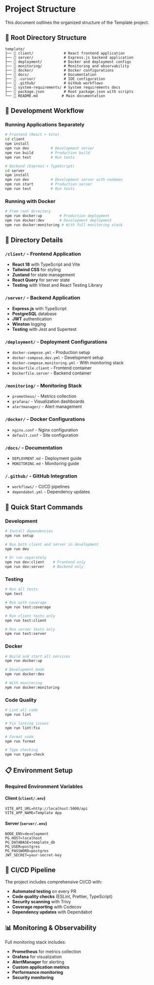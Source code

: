 # Project Structure

This document outlines the organized structure of the Template project.

## 📁 Root Directory Structure

```
template/
├── 📁 client/              # React frontend application
├── 📁 server/              # Express.js backend application  
├── 📁 deployment/          # Docker and deployment configs
├── 📁 monitoring/          # Monitoring and observability
├── 📁 docker/              # Docker configurations
├── 📁 docs/                # Documentation
├── 📁 .cursor/             # IDE configuration
├── 📁 .github/             # GitHub workflows
├── 📁 system-requirements/ # System requirements docs
├── 📄 package.json         # Root package.json with scripts
└── 📄 README.md           # Main documentation
```

## 🔧 Development Workflow

### Running Applications Separately
```bash
# Frontend (React + Vite)
cd client
npm install
npm run dev          # Development server
npm run build        # Production build
npm run test         # Run tests

# Backend (Express + TypeScript)
cd server
npm install
npm run dev          # Development server with nodemon
npm run start        # Production server
npm run test         # Run tests
```

### Running with Docker
```bash
# From root directory
npm run docker:up        # Production deployment
npm run docker:dev       # Development deployment
npm run docker:monitoring # With full monitoring stack
```

## 📂 Directory Details

### `/client/` - Frontend Application
- **React 18** with TypeScript and Vite
- **Tailwind CSS** for styling
- **Zustand** for state management
- **React Query** for server state
- **Testing** with Vitest and React Testing Library

### `/server/` - Backend Application  
- **Express.js** with TypeScript
- **PostgreSQL** database
- **JWT** authentication
- **Winston** logging
- **Testing** with Jest and Supertest

### `/deployment/` - Deployment Configurations
- `docker-compose.yml` - Production setup
- `docker-compose.dev.yml` - Development setup  
- `docker-compose.monitoring.yml` - With monitoring stack
- `Dockerfile.client` - Frontend container
- `Dockerfile.server` - Backend container

### `/monitoring/` - Monitoring Stack
- `prometheus/` - Metrics collection
- `grafana/` - Visualization dashboards
- `alertmanager/` - Alert management

### `/docker/` - Docker Configurations
- `nginx.conf` - Nginx configuration
- `default.conf` - Site configuration

### `/docs/` - Documentation
- `DEPLOYMENT.md` - Deployment guide
- `MONITORING.md` - Monitoring guide

### `/.github/` - GitHub Integration
- `workflows/` - CI/CD pipelines
- `dependabot.yml` - Dependency updates

## 🚀 Quick Start Commands

### Development
```bash
# Install dependencies
npm run setup

# Run both client and server in development
npm run dev

# Or run separately
npm run dev:client    # Frontend only
npm run dev:server    # Backend only
```

### Testing
```bash
# Run all tests
npm test

# Run with coverage
npm run test:coverage

# Run client tests only
npm run test:client

# Run server tests only  
npm run test:server
```

### Docker
```bash
# Build and start all services
npm run docker:up

# Development mode
npm run docker:dev

# With monitoring
npm run docker:monitoring
```

### Code Quality
```bash
# Lint all code
npm run lint

# Fix linting issues
npm run lint:fix

# Format code
npm run format

# Type checking
npm run type-check
```

## 📋 Environment Setup

### Required Environment Variables

#### Client (`client/.env`)
```env
VITE_API_URL=http://localhost:5000/api
VITE_APP_NAME=Template App
```

#### Server (`server/.env`)
```env
NODE_ENV=development
PG_HOST=localhost
PG_DATABASE=template_db
PG_USER=postgres
PG_PASSWORD=postgres
JWT_SECRET=your-secret-key
```

## 🔄 CI/CD Pipeline

The project includes comprehensive CI/CD with:
- **Automated testing** on every PR
- **Code quality checks** (ESLint, Prettier, TypeScript)
- **Security scanning** with Trivy
- **Coverage reporting** with Codecov
- **Dependency updates** with Dependabot

## 📊 Monitoring & Observability

Full monitoring stack includes:
- **Prometheus** for metrics collection
- **Grafana** for visualization
- **AlertManager** for alerting
- **Custom application metrics**
- **Performance monitoring**
- **Security monitoring**
